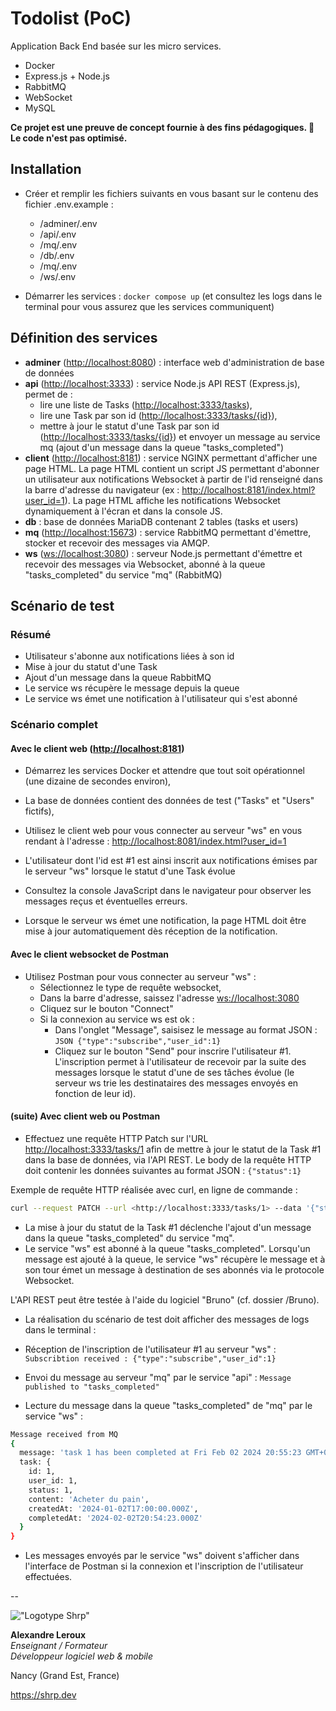 # Todolist (PoC)

Application Back End basée sur les micro services.

- Docker
- Express.js + Node.js
- RabbitMQ
- WebSocket
- MySQL

__Ce projet est une preuve de concept fournie à des fins pédagogiques. 🚨 Le code n'est pas optimisé.__

## Installation

- Créer et remplir les fichiers suivants en vous basant sur le contenu des fichier .env.example :
  - /adminer/.env
  - /api/.env
  - /mq/.env
  - /db/.env
  - /mq/.env
  - /ws/.env

- Démarrer les services : `docker compose up` (et consultez les logs dans le terminal pour vous assurez que les services communiquent)

## Définition des services

- __adminer__ (<http://localhost:8080>) : interface web d'administration de base de données
- __api__ (<http://localhost:3333>) : service Node.js API REST (Express.js), permet de :
  - lire une liste de Tasks (<http://localhost:3333/tasks>),
  - lire une Task par son id (<http://localhost:3333/tasks/{id}>),
  - mettre à jour le statut d'une Task par son id (<http://localhost:3333/tasks/{id}>) et envoyer un message au service mq (ajout d'un message dans la queue "tasks_completed")
- __client__ (<http://localhost:8181>) : service NGINX permettant d'afficher une page HTML. La page HTML contient un script JS permettant d'abonner un utilisateur aux notifications Websocket à partir de l'id renseigné dans la barre d'adresse du navigateur (ex : <http://localhost:8181/index.html?user_id=1>). La page HTML affiche les notifications Websocket dynamiquement à l'écran et dans la console JS.
- __db__ : base de données MariaDB contenant 2 tables (tasks et users)
- __mq__ (<http://localhost:15673>) : service RabbitMQ permettant d'émettre, stocker et recevoir des messages via AMQP.
- __ws__ (<ws://localhost:3080>) : serveur Node.js permettant d'émettre et recevoir des messages via Websocket, abonné à la queue "tasks_completed" du service "mq" (RabbitMQ)

## Scénario de test

### Résumé

- Utilisateur s'abonne aux notifications liées à son id
- Mise à jour du statut d'une Task
- Ajout d'un message dans la queue RabbitMQ
- Le service ws récupère le message depuis la queue
- Le service ws émet une notification à l'utilisateur qui s'est abonné

### Scénario complet

#### Avec le client web (<http://localhost:8181>)

- Démarrez les services Docker et attendre que tout soit opérationnel (une dizaine de secondes environ),
- La base de données contient des données de test ("Tasks" et "Users" fictifs),

- Utilisez le client web pour vous connecter au serveur "ws" en vous rendant à l'adresse : <http://localhost:8081/index.html?user_id=1>
- L'utilisateur dont l'id est #1 est ainsi inscrit aux notifications émises par le serveur "ws" lorsque le statut d'une Task évolue
- Consultez la console JavaScript dans le navigateur pour observer les messages reçus et éventuelles erreurs.
- Lorsque le serveur ws émet une notification, la page HTML doit être mise à jour automatiquement dès réception de la notification.

#### Avec le client websocket de Postman

- Utilisez Postman pour vous connecter au serveur "ws" :
  - Sélectionnez le type de requête websocket,
  - Dans la barre d'adresse, saissez l'adresse <ws://localhost:3080>
  - Cliquez sur le bouton "Connect"
  - Si la connexion au service ws est ok :
    - Dans l'onglet "Message", saisisez le message au format JSON : ```JSON {"type":"subscribe","user_id":1}```
    - Cliquez sur le bouton "Send" pour inscrire l'utilisateur #1. L'inscription permet à l'utilisateur de recevoir par la suite des messages lorsque le statut d'une de ses tâches évolue (le serveur ws trie les destinataires des messages envoyés en fonction de leur id).

#### (suite) Avec client web ou Postman

- Effectuez une requête HTTP Patch sur l'URL <http://localhost:3333/tasks/1> afin de mettre à jour le statut de la Task #1 dans la base de données, via l'API REST. Le body de la requête HTTP doit contenir les données suivantes au format JSON : `{"status":1}`

Exemple de requête HTTP réalisée avec curl, en ligne de commande :

```BASH
curl --request PATCH --url <http://localhost:3333/tasks/1> --data '{"status":1}'
```

- La mise à jour du statut de la Task #1 déclenche l'ajout d'un message dans la queue "tasks_completed" du service "mq".
- Le service "ws" est abonné à la queue "tasks_completed". Lorsqu'un message est ajouté à la queue, le service "ws" récupère le message et à son tour émet un message à destination de ses abonnés via le protocole Websocket.

L'API REST peut être testée à l'aide du logiciel "Bruno" (cf. dossier /Bruno).

- La réalisation du scénario de test doit afficher des messages de logs dans le terminal :

- Réception de l'inscription de l'utilisateur #1 au serveur "ws" : `Subscribtion received : {"type":"subscribe","user_id":1}`
- Envoi du message au serveur "mq" par le service "api" : `Message published to "tasks_completed"`
- Lecture du message dans la queue "tasks_completed" de "mq" par le service "ws" :

```BASH
Message received from MQ
{
  message: 'task 1 has been completed at Fri Feb 02 2024 20:55:23 GMT+0000 (Coordinated Universal Time)',
  task: {
    id: 1,
    user_id: 1,
    status: 1,
    content: 'Acheter du pain',
    createdAt: '2024-01-02T17:00:00.000Z',
    completedAt: '2024-02-02T20:54:23.000Z'
  }
}
```

- Les messages envoyés par le service "ws" doivent s'afficher dans l'interface de Postman si la connexion et l'inscription de l'utilisateur effectuées.

--

!["Logotype Shrp"](https://shrp.dev/images/shrp.png)

**Alexandre Leroux**  
_Enseignant / Formateur_  
_Développeur logiciel web & mobile_

Nancy (Grand Est, France)

<https://shrp.dev>
